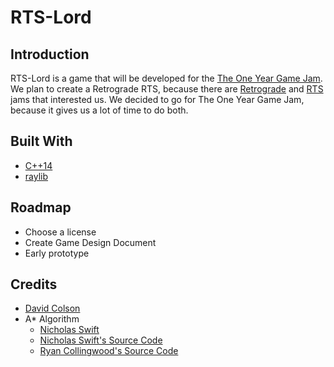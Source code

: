 # RTS-Lord

## Introduction
RTS-Lord is a game that will be developed for the [The One Year Game Jam](https://itch.io/jam/the-one-year-game-jam).
We plan to create a Retrograde RTS, because there are [Retrograde](https://itch.io/jam/retrograde-jam-3) and [RTS](https://itch.io/jam/rts-jam-1998) jams that interested us.
We decided to go for The One Year Game Jam, because it gives us a lot of time to do both.

## Built With
* [C++14](https://en.wikipedia.org/wiki/C%2B%2B14)
* [raylib](https://www.raylib.com/)

## Roadmap
* Choose a license
* Create Game Design Document
* Early prototype

## Credits
* [David Colson](https://www.david-colson.com/2020/02/09/making-a-simple-ecs.html)
* A* Algorithm
  * [Nicholas Swift](https://medium.com/@nicholas.w.swift/easy-a-star-pathfinding-7e6689c7f7b2)
  * [Nicholas Swift's Source Code](https://gist.github.com/Nicholas-Swift/003e1932ef2804bebef2710527008f44)
  * [Ryan Collingwood's Source Code](https://gist.github.com/ryancollingwood/32446307e976a11a1185a5394d6657bc)